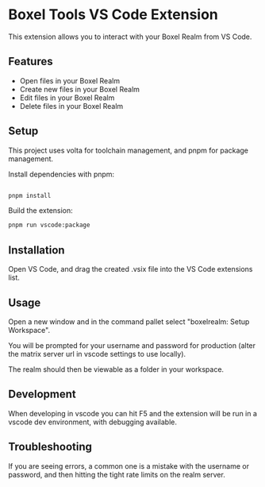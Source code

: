 # Boxel Tools VS Code Extension

This extension allows you to interact with your Boxel Realm from VS Code.

## Features

- Open files in your Boxel Realm
- Create new files in your Boxel Realm
- Edit files in your Boxel Realm
- Delete files in your Boxel Realm

## Setup

This project uses volta for toolchain management, and pnpm for package management.

Install dependencies with pnpm:

```bash

pnpm install
```

Build the extension:

```bash
pnpm run vscode:package
```

## Installation

Open VS Code, and drag the created .vsix file into the VS Code extensions list.

## Usage

Open a new window and in the command pallet select "boxelrealm: Setup Workspace".

You will be prompted for your username and password for production (alter the matrix server url in vscode settings to use locally).

The realm should then be viewable as a folder in your workspace.

## Development

When developing in vscode you can hit F5 and the extension will be run in a vscode dev environment, with debugging available.

## Troubleshooting

If you are seeing errors, a common one is a mistake with the username or password, and then hitting the tight rate limits on the realm server.
